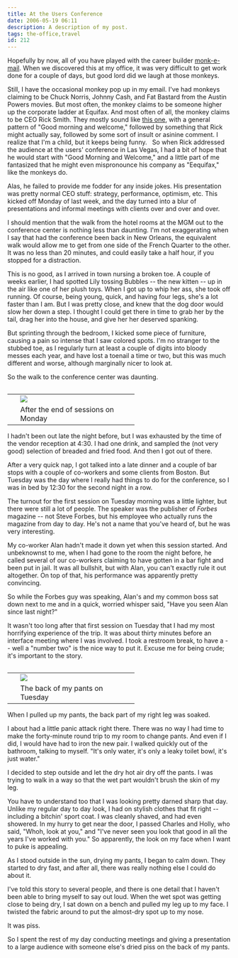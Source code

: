 ```yaml
---
title: At the Users Conference
date: 2006-05-19 06:11
description: A description of my post.
tags: the-office,travel
id: 212
---
```

Hopefully by now, all of you have played with the career builder <a href="http://www.careerbuilder.com/monk-e-mail/Default.aspx" target="_blank">monk-e-mail</a>.  When we discovered this at my office, it was very difficult to get work done for a couple of days, but good lord did we laugh at those monkeys.

Still, I have the occasional monkey pop up in my email.  I've had monkeys claiming to be Chuck Norris, Johnny Cash, and Fat Bastard from the Austin Powers movies.  But most often, the monkey claims to be someone higher up the corporate ladder at Equifax.  And most often of all, the monkey claims to be CEO Rick Smith.  They mostly sound like <a href="http://www.careerbuilder.com/monk-e-mail/?mid=5439343" target="_blank">this one</a>, with a general pattern of "Good morning and welcome," followed by something that Rick might actually say, followed by some sort of insult or asinine comment.  I realize that I'm a child, but it keeps being funny.
<span class="spanEndPreview">&nbsp;</span>
So when Rick addressed the audience at the users' conference in Las Vegas, I had a bit of hope that he would start with "Good Morning and Welcome," and a little part of me fantasized that he might even mispronounce his company as "Eequifax," like the monkeys do.

Alas, he failed to provide me fodder for any inside jokes.  His presentation was pretty normal CEO stuff:  strategy, performance, optimism, etc.  This kicked off Monday of last week, and the day turned into a blur of presentations and informal meetings with clients over and over and over.

I should mention that the walk from the hotel rooms at the MGM out to the conference center is nothing less than daunting.  I'm not exaggerating when I say that had the conference been back in New Orleans, the equivalent walk would allow me to get from one side of the French Quarter to the other.  It was no less than 20 minutes, and could easily take a half hour, if you stopped for a distraction.

This is no good, as I arrived in town nursing a broken toe.  A couple of weeks earlier, I had spotted Lily tossing Bubbles -- the new kitten -- up in the air like one of her plush toys.  When I got up to whip her ass, she took off running.  Of course, being young, quick, and having four legs, she's a lot faster than I am.  But I was pretty close, and knew that the dog door would slow her down a step.  I thought I could get there in time to grab her by the tail, drag her into the house, and give her her deserved spanking.

But sprinting through the bedroom, I kicked some piece of furniture, causing a pain so intense that I saw colored spots.  I'm no stranger to the stubbed toe, as I regularly turn at least a couple of digits into bloody messes each year, and have lost a toenail a time or two, but this was much different and worse, although marginally nicer to look at.

So the walk to the conference center was daunting.

<table cellpadding="2" align="right"><tr><td width="5" rowspan="2"><spacer type="block" width="5" height="1"></spacer></td><td width="250" ><img src="/img/ben_wiped.jpg"/></td></tr><tr><td class="caption" width="250">After the end of sessions on Monday</td></tr></table>

I hadn't been out late the night before, but I was exhausted by the time of the vendor reception at 4:30.  I had one drink, and sampled the (not very good) selection of breaded and fried food.  And then I got out of there.

After a very quick nap, I got talked into a late dinner and a couple of bar stops with a couple of co-workers and some clients from Boston.  But Tuesday was the day where I really had things to do for the conference, so I was in bed by 12:30 for the second night in a row.

The turnout for the first session on Tuesday morning was a little lighter, but there were still a lot of people.  The speaker was the publisher of <i>Forbes</i> magazine -- not Steve Forbes, but his employee who actually runs the magazine from day to day.  He's not a name that you've heard of, but he was very interesting.

My co-worker Alan hadn't made it down yet when this session started.  And unbeknownst to me, when I had gone to the room the night before, he called several of our co-workers claiming to have gotten in a bar fight and been put in jail.  It was all bullshit, but with Alan, you can't exactly rule it out altogether.  On top of that, his performance was apparently pretty convincing.

So while the Forbes guy was speaking, Alan's and my common boss sat down next to me and in a quick, worried whisper said, "Have you seen Alan since last night?"

It wasn't too long after that first session on Tuesday that I had my most horrifying experience of the trip.  It was about thirty minutes before an interface meeting where I was involved.  I took a restroom break, to have a -- well a "number two" is the nice way to put it.  Excuse me for being crude; it's important to the story.

<table cellpadding="2" align="left"><tr><td width="5" rowspan="2"><spacer type="block" width="5" height="1"></spacer></td><td width="250" ><img src="/img/ben_vegaspants.jpg"/></td></tr><tr><td class="caption" width="250">The back of my pants on Tuesday</td></tr></table>

When I pulled up my pants, the back part of my right leg was soaked.

I about had a little panic attack right there.  There was no way I had time to make the forty-minute round trip to my room to change pants.  And even if I did, I would have had to iron the new pair.  I walked quickly out of the bathroom, talking to myself.  "It's only water, it's only a leaky toilet bowl, it's just water."

I decided to step outside and let the dry hot air dry off the pants.  I was trying to walk in a way so that the wet part wouldn't brush the skin of my leg.

You have to understand too that I was looking pretty darned sharp that day.  Unlike my regular day to day look, I had on stylish clothes that fit right -- including a bitchin' sport coat.  I was cleanly shaved, and had even showered.  In my hurry to get near the door, I passed Charles and Holly, who said, "Whoh, look at you," and "I've never seen you look that good in all the years I've worked with you."  So apparently, the look on my face when I want to puke is appealing.

As I stood outside in the sun, drying my pants, I began to calm down.  They started to dry fast, and after all, there was really nothing else I could do about it.

I've told this story to several people, and there is one detail that I haven't been able to bring myself to say out loud.  When the wet spot was getting close to being dry, I sat down on a bench and pulled my leg up to my face.  I twisted the fabric around to put the almost-dry spot up to my nose.

It was piss.

So I spent the rest of my day conducting meetings and giving a presentation to a large audience with someone else's dried piss on the back of my pants.





